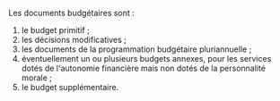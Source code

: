Les documents budgétaires sont :
1. le budget primitif ;
2. les décisions modificatives ;
3. les documents de la programmation budgétaire pluriannuelle ;
4. éventuellement un ou plusieurs budgets annexes, pour les services dotés de l'autonomie financière mais non dotés de la personnalité morale ;
5. le budget supplémentaire.